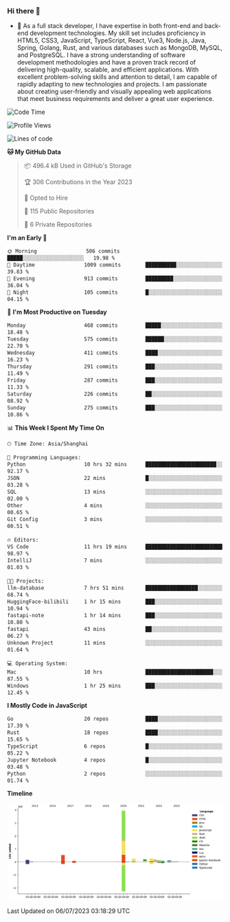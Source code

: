 ### Hi there 👋

- 🌱 As a full stack developer, I have expertise in both front-end and back-end development technologies. My skill set includes proficiency in HTML5, CSS3, JavaScript, TypeScript, React, Vue3, Node.js, Java, Spring, Golang, Rust, and various databases such as MongoDB, MySQL, and PostgreSQL. I have a strong understanding of software development methodologies and have a proven track record of delivering high-quality, scalable, and efficient applications. With excellent problem-solving skills and attention to detail, I am capable of rapidly adapting to new technologies and projects. I am passionate about creating user-friendly and visually appealing web applications that meet business requirements and deliver a great user experience.

<!--START_SECTION:waka-->
![Code Time](http://img.shields.io/badge/Code%20Time-1%2C057%20hrs%2052%20mins-blue)

![Profile Views](http://img.shields.io/badge/Profile%20Views-1-blue)

![Lines of code](https://img.shields.io/badge/From%20Hello%20World%20I%27ve%20Written-6.0%20million%20lines%20of%20code-blue)

**🐱 My GitHub Data** 

> 📦 496.4 kB Used in GitHub's Storage 
 > 
> 🏆 306 Contributions in the Year 2023
 > 
> 💼 Opted to Hire
 > 
> 📜 115 Public Repositories 
 > 
> 🔑 6 Private Repositories 
 > 
**I'm an Early 🐤** 

```text
🌞 Morning                506 commits         █████░░░░░░░░░░░░░░░░░░░░   19.98 % 
🌆 Daytime                1009 commits        ██████████░░░░░░░░░░░░░░░   39.83 % 
🌃 Evening                913 commits         █████████░░░░░░░░░░░░░░░░   36.04 % 
🌙 Night                  105 commits         █░░░░░░░░░░░░░░░░░░░░░░░░   04.15 % 
```
📅 **I'm Most Productive on Tuesday** 

```text
Monday                   468 commits         █████░░░░░░░░░░░░░░░░░░░░   18.48 % 
Tuesday                  575 commits         ██████░░░░░░░░░░░░░░░░░░░   22.70 % 
Wednesday                411 commits         ████░░░░░░░░░░░░░░░░░░░░░   16.23 % 
Thursday                 291 commits         ███░░░░░░░░░░░░░░░░░░░░░░   11.49 % 
Friday                   287 commits         ███░░░░░░░░░░░░░░░░░░░░░░   11.33 % 
Saturday                 226 commits         ██░░░░░░░░░░░░░░░░░░░░░░░   08.92 % 
Sunday                   275 commits         ███░░░░░░░░░░░░░░░░░░░░░░   10.86 % 
```


📊 **This Week I Spent My Time On** 

```text
🕑︎ Time Zone: Asia/Shanghai

💬 Programming Languages: 
Python                   10 hrs 32 mins      ███████████████████████░░   92.17 % 
JSON                     22 mins             █░░░░░░░░░░░░░░░░░░░░░░░░   03.28 % 
SQL                      13 mins             ░░░░░░░░░░░░░░░░░░░░░░░░░   02.00 % 
Other                    4 mins              ░░░░░░░░░░░░░░░░░░░░░░░░░   00.65 % 
Git Config               3 mins              ░░░░░░░░░░░░░░░░░░░░░░░░░   00.51 % 

🔥 Editors: 
VS Code                  11 hrs 19 mins      █████████████████████████   98.97 % 
IntelliJ                 7 mins              ░░░░░░░░░░░░░░░░░░░░░░░░░   01.03 % 

🐱‍💻 Projects: 
llm-database             7 hrs 51 mins       █████████████████░░░░░░░░   68.74 % 
HuggingFace-bilibili     1 hr 15 mins        ███░░░░░░░░░░░░░░░░░░░░░░   10.94 % 
fastapi-note             1 hr 14 mins        ███░░░░░░░░░░░░░░░░░░░░░░   10.80 % 
fastapi                  43 mins             ██░░░░░░░░░░░░░░░░░░░░░░░   06.27 % 
Unknown Project          11 mins             ░░░░░░░░░░░░░░░░░░░░░░░░░   01.64 % 

💻 Operating System: 
Mac                      10 hrs              ██████████████████████░░░   87.55 % 
Windows                  1 hr 25 mins        ███░░░░░░░░░░░░░░░░░░░░░░   12.45 % 
```

**I Mostly Code in JavaScript** 

```text
Go                       20 repos            ████░░░░░░░░░░░░░░░░░░░░░   17.39 % 
Rust                     18 repos            ████░░░░░░░░░░░░░░░░░░░░░   15.65 % 
TypeScript               6 repos             █░░░░░░░░░░░░░░░░░░░░░░░░   05.22 % 
Jupyter Notebook         4 repos             █░░░░░░░░░░░░░░░░░░░░░░░░   03.48 % 
Python                   2 repos             ░░░░░░░░░░░░░░░░░░░░░░░░░   01.74 % 
```



**Timeline**

![Lines of Code chart](https://raw.githubusercontent.com/elton/elton/main/assets/bar_graph.png)


 Last Updated on 06/07/2023 03:18:29 UTC
<!--END_SECTION:waka-->

<!--
**elton/elton** is a ✨ _special_ ✨ repository because its `README.md` (this file) appears on your GitHub profile.

Here are some ideas to get you started:

- 🔭 I’m currently working on ...
- 🌱 I’m currently learning ...
- 👯 I’m looking to collaborate on ...
- 🤔 I’m looking for help with ...
- 💬 Ask me about ...
- 📫 How to reach me: ...
- 😄 Pronouns: ...
- ⚡ Fun fact: ...
-->

